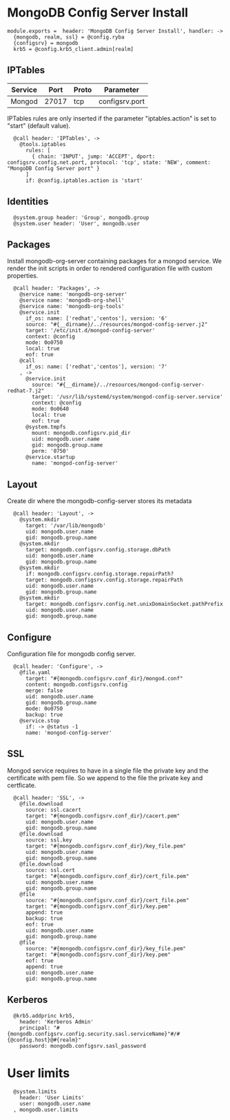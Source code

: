
# MongoDB Config Server Install

    module.exports =  header: 'MongoDB Config Server Install', handler: ->
      {mongodb, realm, ssl} = @config.ryba
      {configsrv} = mongodb
      krb5 = @config.krb5_client.admin[realm]

## IPTables

| Service       | Port  | Proto | Parameter       |
|---------------|-------|-------|-----------------|
| Mongod        | 27017 |  tcp  |  configsrv.port |

IPTables rules are only inserted if the parameter "iptables.action" is set to
"start" (default value).

      @call header: 'IPTables', ->
        @tools.iptables
          rules: [
            { chain: 'INPUT', jump: 'ACCEPT', dport: configsrv.config.net.port, protocol: 'tcp', state: 'NEW', comment: "MongoDB Config Server port" }
          ]
          if: @config.iptables.action is 'start'

## Identities

      @system.group header: 'Group', mongodb.group
      @system.user header: 'User', mongodb.user

## Packages

Install mongodb-org-server containing packages for a mongod service. We render the init scripts
in order to rendered configuration file with custom properties.

      @call header: 'Packages', ->
        @service name: 'mongodb-org-server'
        @service name: 'mongodb-org-shell'
        @service name: 'mongodb-org-tools'
        @service.init
          if_os: name: ['redhat','centos'], version: '6'
          source: "#{__dirname}/../resources/mongod-config-server.j2"
          target: '/etc/init.d/mongod-config-server'
          context: @config
          mode: 0o0750
          local: true
          eof: true
        @call
          if_os: name: ['redhat','centos'], version: '7'
        , ->
          @service.init
            source: "#{__dirname}/../resources/mongod-config-server-redhat-7.j2"
            target: '/usr/lib/systemd/system/mongod-config-server.service'
            context: @config
            mode: 0o0640
            local: true
            eof: true
          @system.tmpfs
            mount: mongodb.configsrv.pid_dir
            uid: mongodb.user.name
            gid: mongodb.group.name
            perm: '0750'
          @service.startup
            name: 'mongod-config-server'


## Layout

Create dir where the mongodb-config-server stores its metadata

      @call header: 'Layout', ->
        @system.mkdir
          target: '/var/lib/mongodb'
          uid: mongodb.user.name
          gid: mongodb.group.name
        @system.mkdir
          target: mongodb.configsrv.config.storage.dbPath
          uid: mongodb.user.name
          gid: mongodb.group.name
        @system.mkdir
          if: mongodb.configsrv.config.storage.repairPath?
          target: mongodb.configsrv.config.storage.repairPath
          uid: mongodb.user.name
          gid: mongodb.group.name
        @system.mkdir
          target: mongodb.configsrv.config.net.unixDomainSocket.pathPrefix
          uid: mongodb.user.name
          gid: mongodb.group.name

## Configure

Configuration file for mongodb config server.

      @call header: 'Configure', ->
        @file.yaml
          target: "#{mongodb.configsrv.conf_dir}/mongod.conf"
          content: mongodb.configsrv.config
          merge: false
          uid: mongodb.user.name
          gid: mongodb.group.name
          mode: 0o0750
          backup: true
        @service.stop
          if: -> @status -1
          name: 'mongod-config-server'

## SSL

Mongod service requires to have in a single file the private key and the certificate
with pem file. So we append to the file the private key and certficate.

      @call header: 'SSL', ->
        @file.download
          source: ssl.cacert
          target: "#{mongodb.configsrv.conf_dir}/cacert.pem"
          uid: mongodb.user.name
          gid: mongodb.group.name
        @file.download
          source: ssl.key
          target: "#{mongodb.configsrv.conf_dir}/key_file.pem"
          uid: mongodb.user.name
          gid: mongodb.group.name
        @file.download
          source: ssl.cert
          target: "#{mongodb.configsrv.conf_dir}/cert_file.pem"
          uid: mongodb.user.name
          gid: mongodb.group.name
        @file
          source: "#{mongodb.configsrv.conf_dir}/cert_file.pem"
          target: "#{mongodb.configsrv.conf_dir}/key.pem"
          append: true
          backup: true
          eof: true
          uid: mongodb.user.name
          gid: mongodb.group.name
        @file
          source: "#{mongodb.configsrv.conf_dir}/key_file.pem"
          target: "#{mongodb.configsrv.conf_dir}/key.pem"
          eof: true
          append: true
          uid: mongodb.user.name
          gid: mongodb.group.name

## Kerberos

      @krb5.addprinc krb5,
        header: 'Kerberos Admin'
        principal: "#{mongodb.configsrv.config.security.sasl.serviceName}"#/#{@config.host}@#{realm}"
        password: mongodb.configsrv.sasl_password

# User limits

      @system.limits
        header: 'User Limits'
        user: mongodb.user.name
      , mongodb.user.limits
